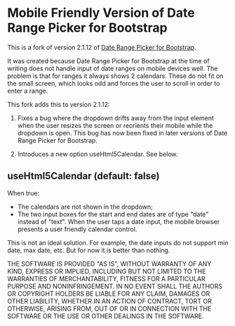 # Mobile Friendly Version of Date Range Picker for Bootstrap

This is a fork of version 2.1.12 of [Date Range Picker for Bootstrap](https://github.com/dangrossman/bootstrap-daterangepicker).

It was created because Date Range Picker for Bootstrap at the time of writing does not handle input of date ranges on mobile devices well. The problem is that for ranges it always shows 2 calendars. These do not fit on the small screen, which looks odd and forces the user to scroll in order to enter a range.

This fork adds this to version 2.1.12:

1) Fixes a bug where the dropdown drifts away from the input element when the user resizes the screen or reorients their mobile while the dropdown is open. This bug has now been fixed in later versions of Date Range Picker for Bootstrap.

2) Introduces a new option useHtml5Calendar. See below.

## useHtml5Calendar (default: false)

When true:
* The calendars are not shown in the dropdown;
* The two input boxes for the start and end dates are of type "date" instead of "text". When the user taps a date input, the mobile browser presents a user friendly calendar control.

This is not an ideal solution. For example, the date inputs do not support min date, max date, etc. But for now it is better than nothing.

THE SOFTWARE IS PROVIDED "AS IS", WITHOUT WARRANTY OF ANY KIND, EXPRESS OR
IMPLIED, INCLUDING BUT NOT LIMITED TO THE WARRANTIES OF MERCHANTABILITY,
FITNESS FOR A PARTICULAR PURPOSE AND NONINFRINGEMENT. IN NO EVENT SHALL THE
AUTHORS OR COPYRIGHT HOLDERS BE LIABLE FOR ANY CLAIM, DAMAGES OR OTHER
LIABILITY, WHETHER IN AN ACTION OF CONTRACT, TORT OR OTHERWISE, ARISING FROM,
OUT OF OR IN CONNECTION WITH THE SOFTWARE OR THE USE OR OTHER DEALINGS IN
THE SOFTWARE.
